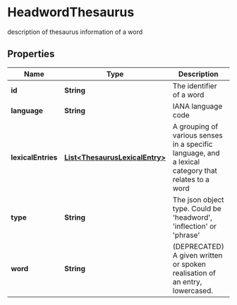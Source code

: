 

# HeadwordThesaurus

description of thesaurus information of a word

## Properties

Name | Type | Description | Notes
------------ | ------------- | ------------- | -------------
**id** | **String** | The identifier of a word | 
**language** | **String** | IANA language code | 
**lexicalEntries** | [**List&lt;ThesaurusLexicalEntry&gt;**](ThesaurusLexicalEntry.md) | A grouping of various senses in a specific language, and a lexical category that relates to a word | 
**type** | **String** | The json object type. Could be &#39;headword&#39;, &#39;inflection&#39; or &#39;phrase&#39; |  [optional]
**word** | **String** | (DEPRECATED) A given written or spoken realisation of an entry, lowercased. | 



